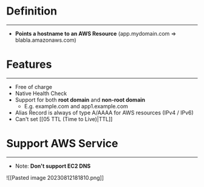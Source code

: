 # Definition
---

* **Points a hostname to an AWS Resource** (app.mydomain.com => blabla.amazonaws.com)

# Features
---

* Free of charge
* Native Health Check
* Support for both **root domain** and **non-root domain**
	* E.g. example.com and app1.example.com
* Alias Record is always of type A/AAAA for AWS resources (IPv4 / IPv6)
* Can't set [[05 TTL (Time to Live)|TTL]]

# Support AWS Service
---

* Note: **Don't support EC2 DNS**

![[Pasted image 20230812181810.png]]